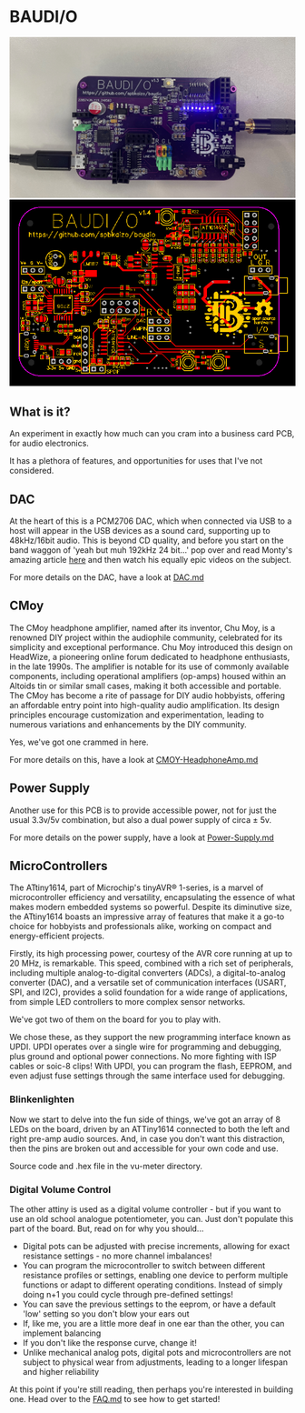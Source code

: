 # BAUDI/O

![Photo](images/IMG_3298.jpeg "Photo")
![PCB](images/PCB_v1.4_2024-05-25.svg "PCB")

## What is it?

An experiment in exactly how much can you cram into a business card PCB, for audio electronics.

It has a plethora of features, and opportunities for uses that I've not considered.

## DAC

At the heart of this is a PCM2706 DAC, which when connected via USB to a host will appear in the USB devices as a sound card, supporting up to 48kHz/16bit audio.  This is beyond CD quality, and before you start on the band waggon of 'yeah but muh 192kHz 24 bit...' pop over and read Monty's amazing article [here](https://people.xiph.org/~xiphmont/demo/neil-young.html) and then watch his equally epic videos on the subject.  

For more details on the DAC, have a look at [DAC.md](DAC.md)

## CMoy

The CMoy headphone amplifier, named after its inventor, Chu Moy, is a renowned DIY project within the audiophile community, celebrated for its simplicity and exceptional performance. Chu Moy introduced this design on HeadWize, a pioneering online forum dedicated to headphone enthusiasts, in the late 1990s. The amplifier is notable for its use of commonly available components, including operational amplifiers (op-amps) housed within an Altoids tin or similar small cases, making it both accessible and portable. The CMoy has become a rite of passage for DIY audio hobbyists, offering an affordable entry point into high-quality audio amplification. Its design principles encourage customization and experimentation, leading to numerous variations and enhancements by the DIY community. 

Yes, we've got one crammed in here.

For more details on this, have a look at [CMOY-HeadphoneAmp.md](CMOY-Headphone-Amp.md)

## Power Supply

Another use for this PCB is to provide accessible power, not for just the usual 3.3v/5v combination, but also a dual power supply of circa $\pm$ 5v.

For more details on the power supply, have a look at [Power-Supply.md](Power-Supply.md)

## MicroControllers

The ATtiny1614, part of Microchip's tinyAVR® 1-series, is a marvel of microcontroller efficiency and versatility, encapsulating the essence of what makes modern embedded systems so powerful. Despite its diminutive size, the ATtiny1614 boasts an impressive array of features that make it a go-to choice for hobbyists and professionals alike, working on compact and energy-efficient projects.

Firstly, its high processing power, courtesy of the AVR core running at up to 20 MHz, is remarkable. This speed, combined with a rich set of peripherals, including multiple analog-to-digital converters (ADCs), a digital-to-analog converter (DAC), and a versatile set of communication interfaces (USART, SPI, and I2C), provides a solid foundation for a wide range of applications, from simple LED controllers to more complex sensor networks.

We've got two of them on the board for you to play with.

We chose these, as they support the new programming interface known as UPDI.  UPDI operates over a single wire for programming and debugging, plus ground and optional power connections.  No more fighting with ISP cables or soic-8 clips!  With UPDI, you can program the flash, EEPROM, and even adjust fuse settings through the same interface used for debugging.

### Blinkenlighten

Now we start to delve into the fun side of things, we've got an array of 8 LEDs on the board, driven by an ATTiny1614 connected to both the left and right pre-amp audio sources.  And, in case you don't want this distraction, then the pins are broken out and accessible for your own code and use.

Source code and .hex file in the vu-meter directory.

### Digital Volume Control

The other attiny is used as a digital volume controller - but if you want to use an old school analogue potentiometer, you can.  Just don't populate this part of the board.  But, read on for why you should...

*   Digital pots can be adjusted with precise increments, allowing for exact resistance settings - no more channel imbalances!
*   You can program the microcontroller to switch between different resistance profiles or settings, enabling one device to perform multiple functions or adapt to different operating conditions.  Instead of simply doing n+1 you could cycle through pre-defined settings!
* You can save the previous settings to the eeprom, or have a default 'low' setting so you don't blow your ears out
* If, like me, you are a little more deaf in one ear than the other, you can implement balancing
* If you don't like the response curve, change it!
* Unlike mechanical analog pots, digital pots and microcontrollers are not subject to physical wear from adjustments, leading to a longer lifespan and higher reliability

At this point if you're still reading, then perhaps you're interested in building one.  Head over to the [FAQ.md](FAQ.md) to see how to get started!